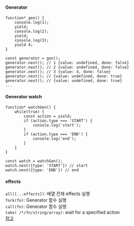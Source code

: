 #### Generator
```
function* gen() {
    console.log(1);
    yield;
    console.log(2);
    yield;
    console.log(3);
    yield 4;
}

const generator = gen();
generator.next(); // 1 {value: undefined, done: false}
generator.next(); // 2 {value: undefined, done: false}
generator.next(); // 3 {value: 4, done: false}
generator.next(); // {value: undefined, done: true}
generator.next(); // {value: undefined, done: true}
...

```

#### Generator watch
```
function* watchGen() {
    while(true) {
        const action = yield;
        if (action.type === 'START') {
            console.log('start');
        }
        if (action.type === 'END') {
            console.log('end');
        }
    }
}

const watch = watchGen();
watch.next({type: 'START'}) // start
watch.next({type: 'END'}) // end
```

#### effects
`all([...effects])`:  배열 전체 effects 실행  
`fork(fn)`:  Generator 함수 실행  
`call(fn)`:  Generator 함수 실행  
`take( /*/fn/string/array)`: wait for a specified action  
[참고](https://redux-saga.js.org/docs/api/)

